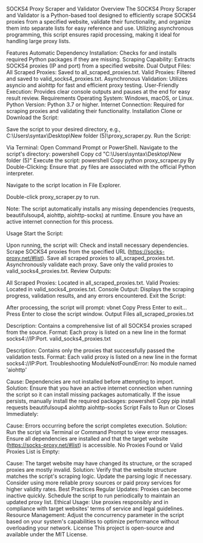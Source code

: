 SOCKS4 Proxy Scraper and Validator
Overview
The SOCKS4 Proxy Scraper and Validator is a Python-based tool designed to efficiently scrape SOCKS4 proxies from a specified website, validate their functionality, and organize them into separate lists for easy reference and use. Utilizing asynchronous programming, this script ensures rapid processing, making it ideal for handling large proxy lists.

Features
Automatic Dependency Installation: Checks for and installs required Python packages if they are missing.
Scraping Capability: Extracts SOCKS4 proxies (IP and port) from a specified website.
Dual Output Files:
All Scraped Proxies: Saved to all_scraped_proxies.txt.
Valid Proxies: Filtered and saved to valid_socks4_proxies.txt.
Asynchronous Validation: Utilizes asyncio and aiohttp for fast and efficient proxy testing.
User-Friendly Execution: Provides clear console outputs and pauses at the end for easy result review.
Requirements
Operating System: Windows, macOS, or Linux.
Python Version: Python 3.7 or higher.
Internet Connection: Required for scraping proxies and validating their functionality.
Installation
Clone or Download the Script:

Save the script to your desired directory, e.g., C:\Users\syntax\Desktop\New folder (5)\proxy_scraper.py.
Run the Script:

Via Terminal:
Open Command Prompt or PowerShell.
Navigate to the script's directory:
powershell
Copy
cd "C:\Users\syntax\Desktop\New folder (5)"
Execute the script:
powershell
Copy
python proxy_scraper.py
By Double-Clicking:
Ensure that .py files are associated with the official Python interpreter.

Navigate to the script location in File Explorer.

Double-click proxy_scraper.py to run.

Note: The script automatically installs any missing dependencies (requests, beautifulsoup4, aiohttp, aiohttp-socks) at runtime. Ensure you have an active internet connection for this process.

Usage
Start the Script:

Upon running, the script will:
Check and install necessary dependencies.
Scrape SOCKS4 proxies from the specified URL (https://socks-proxy.net/#list).
Save all scraped proxies to all_scraped_proxies.txt.
Asynchronously validate each proxy.
Save only the valid proxies to valid_socks4_proxies.txt.
Review Outputs:

All Scraped Proxies: Located in all_scraped_proxies.txt.
Valid Proxies: Located in valid_socks4_proxies.txt.
Console Output: Displays the scraping progress, validation results, and any errors encountered.
Exit the Script:

After processing, the script will prompt:
vbnet
Copy
Press Enter to exit...
Press Enter to close the script window.
Output Files
all_scraped_proxies.txt

Description: Contains a comprehensive list of all SOCKS4 proxies scraped from the source.
Format: Each proxy is listed on a new line in the format socks4://IP:Port.
valid_socks4_proxies.txt

Description: Contains only the proxies that successfully passed the validation tests.
Format: Each valid proxy is listed on a new line in the format socks4://IP:Port.
Troubleshooting
ModuleNotFoundError: No module named 'aiohttp'

Cause: Dependencies are not installed before attempting to import.
Solution: Ensure that you have an active internet connection when running the script so it can install missing packages automatically. If the issue persists, manually install the required packages:
powershell
Copy
pip install requests beautifulsoup4 aiohttp aiohttp-socks
Script Fails to Run or Closes Immediately:

Cause: Errors occurring before the script completes execution.
Solution: Run the script via Terminal or Command Prompt to view error messages. Ensure all dependencies are installed and that the target website (https://socks-proxy.net/#list) is accessible.
No Proxies Found or Valid Proxies List is Empty:

Cause: The target website may have changed its structure, or the scraped proxies are mostly invalid.
Solution:
Verify that the website structure matches the script's scraping logic. Update the parsing logic if necessary.
Consider using more reliable proxy sources or paid proxy services for higher validity rates.
Best Practices
Regular Updates: Proxies can become inactive quickly. Schedule the script to run periodically to maintain an updated proxy list.
Ethical Usage: Use proxies responsibly and in compliance with target websites' terms of service and legal guidelines.
Resource Management: Adjust the concurrency parameter in the script based on your system's capabilities to optimize performance without overloading your network.
License
This project is open-source and available under the MIT License.
